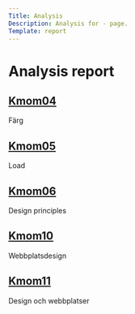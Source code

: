 ```yaml
---
Title: Analysis
Description: Analysis for - page.
Template: report
---
```


Analysis report
==================

<div class="kmom-box">
    <a href="analysis/01_colors"><h2>Kmom04</h2></a>
    <p>Färg</p>
</div>

<div class="kmom-box">
    <a href="analysis/02_load"><h2>Kmom05</h2></a>
    <p>Load</p>
</div>

<div class="kmom-box">
    <a href="analysis/03_design_principles"><h2>Kmom06</h2></a>
    <p>Design principles</p>
</div>

<div class="kmom-box">
    <a href="analysis/10_webbplatsdesign"><h2>Kmom10</h2></a>
    <p>Webbplatsdesign</p>
</div>

<div class="kmom-box">
    <a href="analysis/11_design_och_webbplatser"><h2>Kmom11</h2></a>
    <p>Design och webbplatser</p>
</div>

